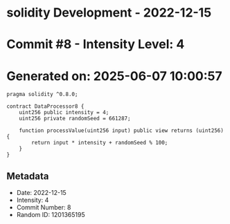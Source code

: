 ﻿# solidity Development - 2022-12-15
# Commit #8 - Intensity Level: 4
# Generated on: 2025-06-07 10:00:57
```solidity
pragma solidity ^0.8.0;

contract DataProcessor8 {
    uint256 public intensity = 4;
    uint256 private randomSeed = 661287;

    function processValue(uint256 input) public view returns (uint256) {
        return input * intensity + randomSeed % 100;
    }
}
```
## Metadata
- Date: 2022-12-15
- Intensity: 4
- Commit Number: 8
- Random ID: 1201365195

